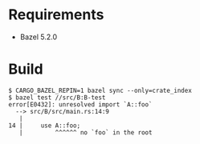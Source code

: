 # Requirements
- Bazel 5.2.0 

# Build
```shell
$ CARGO_BAZEL_REPIN=1 bazel sync --only=crate_index 
$ bazel test //src/B:B-test  
error[E0432]: unresolved import `A::foo`
  --> src/B/src/main.rs:14:9
   |
14 |     use A::foo;
   |         ^^^^^^ no `foo` in the root
```